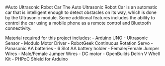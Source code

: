 #Auto Ultrasonic Robot Car
The Auto Ultrasonic Robot Car is an automatic car that is intelligent enough to detect obstacles on its way, which is done by the Ultrasonic module. Some additional features includes the ability to control the car using a mobile phone as a remote control and Bluetooth connectivity.

Material required for this project includes:
    - Arduino UNO
    - Ultrasonic Sensor
    - Modulo Motor Driver
    - RobotGeek Continuous Rotation Servo
    - Panasonic AA batteries
    - 6 Slot AA battery holder
    - Female/Female Jumper Wires
    - Male/Female Jumper Wires
    - DC motor
    - OpenBuilds Delrin V Whell Kit
    - PHPoC Shield for Arduino
